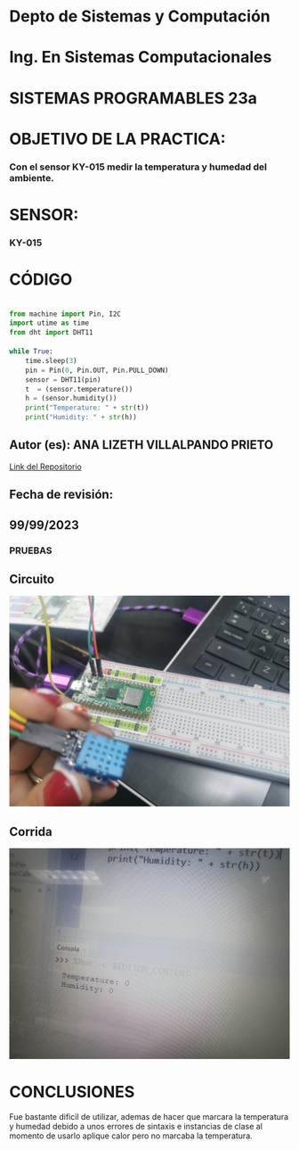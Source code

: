 # Depto de Sistemas y Computación
# Ing. En Sistemas Computacionales
# SISTEMAS PROGRAMABLES 23a

# OBJETIVO  DE LA PRACTICA:
### Con el sensor KY-015 medir la temperatura y humedad del ambiente.

# SENSOR: 
### KY-015

# CÓDIGO

```Python

from machine import Pin, I2C
import utime as time
from dht import DHT11

while True:
    time.sleep(3)
    pin = Pin(0, Pin.OUT, Pin.PULL_DOWN)
    sensor = DHT11(pin)
    t  = (sensor.temperature())
    h = (sensor.humidity())
    print("Temperature: " + str(t))
    print("Humidity: " + str(h))

```

## Autor (es): ANA LIZETH VILLALPANDO PRIETO

[Link del Repositorio](https://github.com/Danielusuario/Sensores-Raspberry-Pico/)

## Fecha de revisión:  
## 99/99/2023

### PRUEBAS

## Circuito
![Image](https://github.com/Danielusuario/Sensores-Raspberry-Pico/blob/main/Imagenes/KY-015%20TEMP%20AND%20HUMIDITY.jpg)

## Corrida
![Image](https://github.com/Danielusuario/Sensores-Raspberry-Pico/blob/main/Imagenes/KY-015%20TEMP%20AND%20HUMIDITY%201.jpg)

# CONCLUSIONES
Fue bastante dificil de utilizar, ademas de hacer que marcara la temperatura y humedad debido a unos errores de sintaxis e instancias de clase
al momento de usarlo aplique calor pero no marcaba la temperatura.
